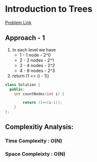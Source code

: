 # Introduction to Trees

[Problem Link](https://www.geeksforgeeks.org/problems/introduction-to-trees/1)

## Approach - 1

1. In each level we have
   - 1 - 1 node - 2^0
   - 2 - 2 nodes - 2^1
   - 3 - 4 nodes - 2^2
   - 4 - 8 nodes - 2^3
2. return (1 << (i - 1))

```c++
class Solution {
  public:
    int countNodes(int i) {

        return (1<<(i-1));
    }
};

```

## Complexitiy Analysis:

### Time Complexity : O(N)

### Space Compleixty : O(N)
